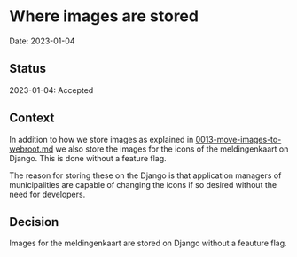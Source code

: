 # Where images are stored

Date: 2023-01-04

## Status

2023-01-04: Accepted

## Context

In addition to how we store images as explained in [0013-move-images-to-webroot.md](./0013-move-images-to-webroot.md) we also store the images for the icons of the meldingenkaart on Django. This is done without a feature flag.

The reason for storing these on the Django is that application managers of municipalities are capable of changing the icons if so desired without the need for developers. 

## Decision

Images for the meldingenkaart are stored on Django without a feauture flag. 
